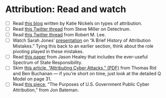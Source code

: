 # Attribution: Read and watch

- [ ] Read [this blog](https://redcanary.com/blog/apt-attribution-rsa/) written by Katie Nickels on types of attribution.
- [ ] Read [this Twitter thread](https://twitter.com/stvemillertime/status/1231328008788750337) from Steve Miller on Detectrum.
- [ ] Read [this Twitter thread](https://twitter.com/RobertMLee/status/1319104861926031363) from Robert M. Lee.
- [ ] Watch Sarah Jones’ [presentation](https://www.youtube.com/watch?v=Y3EPkDUoGyc) on “A Brief History of Attribution Mistakes.” Tying this back to an earlier section, think about the role pivoting played in these mistakes.
- [ ] Read [this paper](https://www.atlanticcouncil.org/wp-content/uploads/2012/02/022212_ACUS_NatlResponsibilityCyber.PDF) from Jason Healey that includes the ever-useful Spectrum of State Responsibility.
- [ ] Skim [this article, “Attributing Cyber Attacks,” (PDF)](https://ridt.co/d/rid-buchanan-attributing-cyber-attacks.pdf) from Thomas Rid and Ben Buchanan — if you’re short on time, just look at the detailed Q Model on page 31.
- [ ] Read [this piece](https://carnegieendowment.org/2022/03/28/purposes-of-u.s.-government-public-cyber-attribution-pub-86696), “The Purposes of U.S. Government Public Cyber Attribution,” from Jon Bateman.